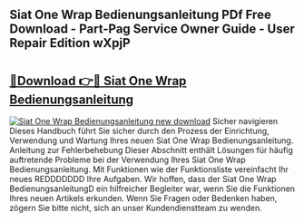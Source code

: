 ## Siat One Wrap Bedienungsanleitung PDf Free Download - Part-Pag Service Owner Guide - User Repair Edition wXpjP

# <h2><a href="http://df4rxi.blite.top/?on=Siat+One+Wrap+Bedienungsanleitung">🔗Download 👉🔴 Siat One Wrap Bedienungsanleitung</a></h2>

[![Siat One Wrap Bedienungsanleitung new download](https://i.imgur.com/lujVjoI.png)](http://df4rxi.blite.top/?on=Siat+One+Wrap+Bedienungsanleitung)
Sicher navigieren Dieses Handbuch führt Sie sicher durch den Prozess der Einrichtung, Verwendung und Wartung Ihres neuen Siat One Wrap Bedienungsanleitung. Anleitung zur Fehlerbehebung Dieser Abschnitt enthält Lösungen für häufig auftretende Probleme bei der Verwendung Ihres Siat One Wrap Bedienungsanleitung. Mit Funktionen wie der Funktionsliste vereinfacht Ihr neues REDDDDDDD Ihre Aufgaben. Wir hoffen, dass der Siat One Wrap BedienungsanleitungD ein hilfreicher Begleiter war, wenn Sie die Funktionen Ihres neuen Artikels erkunden. Wenn Sie Fragen oder Bedenken haben, zögern Sie bitte nicht, sich an unser Kundendienstteam zu wenden.
